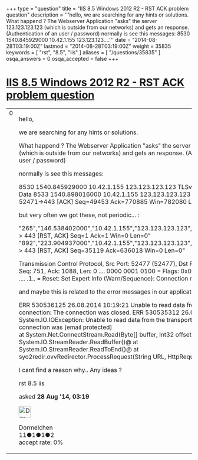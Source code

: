 +++
type = "question"
title = "IIS 8.5 Windows 2012 R2 - RST ACK problem question"
description = '''hello, we are searching for any hints or solutions. What happend ? The Webserver Application &quot;asks&quot; the server 123.123.123.123 (which is outside from our networks) and gets an response. (Authentication of an user / password) normally is see this messages: 8530 1540.845929000 10.42.1.155 123.123.123....'''
date = "2014-08-28T03:19:00Z"
lastmod = "2014-08-28T03:19:00Z"
weight = 35835
keywords = [ "rst", "8.5", "iis" ]
aliases = [ "/questions/35835" ]
osqa_answers = 0
osqa_accepted = false
+++

<div class="headNormal">

# [IIS 8.5 Windows 2012 R2 - RST ACK problem question](/questions/35835/iis-85-windows-2012-r2-rst-ack-problem-question)

</div>

<div id="main-body">

<div id="askform">

<table id="question-table" style="width:100%;"><colgroup><col style="width: 50%" /><col style="width: 50%" /></colgroup><tbody><tr class="odd"><td style="width: 30px; vertical-align: top"><div class="vote-buttons"><div id="post-35835-score" class="post-score" title="current number of votes">0</div><div id="favorite-count" class="favorite-count"></div></div></td><td><div id="item-right"><div class="question-body"><p>hello,</p><p>we are searching for any hints or solutions.</p><p>What happend ? The Webserver Application "asks" the server 123.123.123.123 (which is outside from our networks) and gets an response. (Authentication of an user / password)</p><p>normally is see this messages:</p><p>8530 1540.845929000 10.42.1.155 123.123.123.123 TLSv1 507 Application Data 8533 1540.898016000 10.42.1.155 123.123.123.123 TCP 54 52471→443 [ACK] Seq=49453 Ack=770885 Win=782080 Len=0</p><p>but very often we got these, not periodic... :</p><p>"265","146.538402000","10.42.1.155","123.123.123.123","TCP","54","52420 &gt; 443 [RST, ACK] Seq=1 Ack=1 Win=0 Len=0" "892","223.904937000","10.42.1.155","123.123.123.123","TCP","54","52408 &gt; 443 [RST, ACK] Seq=35119 Ack=636018 Win=0 Len=0"</p><p>Transmission Control Protocol, Src Port: 52477 (52477), Dst Port: 443 (443), Seq: 751, Ack: 1088, Len: 0 .... 0000 0001 0100 = Flags: 0x014 (RST, ACK) .... .... .1.. = Reset: Set Expert Info (Warn/Sequence): Connection reset (RST)</p><p>and maybe this is related to the error messages in our application log:</p><p>ERR 530536125 26.08.2014 10:19:21 Unable to read data from the transport connection: The connection was closed. ERR 530535312 26.08.2014 10:19:21 System.IO.IOException: Unable to read data from the transport connection: The connection was [email protected]<br />
at System.Net.ConnectStream.Read(Byte[] buffer, Int32 offset, Int32 size)@ at System.IO.StreamReader.ReadBuffer()@ at System.IO.StreamReader.ReadToEnd()@ at syo2redir.ovvRedirector.ProcessRequest(String URL, HttpRequest Request)</p><p>I cant find a reason why.. Any ideas ?</p></div><div id="question-tags" class="tags-container tags">rst 8.5 iis</div><div id="question-controls" class="post-controls"></div><div class="post-update-info-container"><div class="post-update-info post-update-info-user"><p>asked <strong>28 Aug '14, 03:19</strong></p><img src="https://secure.gravatar.com/avatar/684c33917df2e0bde9c62fff5e1c9def?s=32&amp;d=identicon&amp;r=g" class="gravatar" width="32" height="32" alt="Dormelchen&#39;s gravatar image" /><p>Dormelchen<br />
<span class="score" title="11 reputation points">11</span><span title="1 badges"><span class="badge1">●</span><span class="badgecount">1</span></span><span title="1 badges"><span class="silver">●</span><span class="badgecount">1</span></span><span title="2 badges"><span class="bronze">●</span><span class="badgecount">2</span></span><br />
<span class="accept_rate" title="Rate of the user&#39;s accepted answers">accept rate:</span> <span title="Dormelchen has no accepted answers">0%</span> </br></p></div></div><div id="comments-container-35835" class="comments-container"></div><div id="comment-tools-35835" class="comment-tools"></div><div class="clear"></div><div id="comment-35835-form-container" class="comment-form-container"></div><div class="clear"></div></div></td></tr></tbody></table>

</div>

</div>

